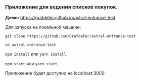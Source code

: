### Приложение для ведения списков покупок.

**Демо:** https://grafdefer.github.io/astral-entrance-test


Для запуска на локальной машине:

`git clone https://github.com/GrafdeFer/astral-entrance-test`

`cd astral-entrance-test`

`npm install` или `yarn install`

`npm start` или `yarn start`

Приложение будет доступно на localhost:3000
